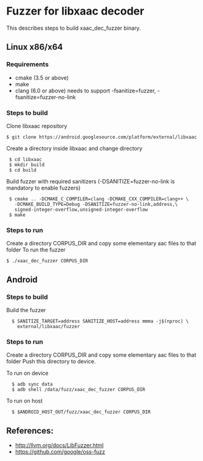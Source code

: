 # Fuzzer for libxaac decoder

This describes steps to build xaac_dec_fuzzer binary.

## Linux x86/x64

###  Requirements
- cmake (3.5 or above)
- make
- clang (6.0 or above)
  needs to support -fsanitize=fuzzer, -fsanitize=fuzzer-no-link

### Steps to build
Clone libxaac repository
```
$ git clone https://android.googlesource.com/platform/external/libxaac
```
Create a directory inside libxaac and change directory
```
 $ cd libxaac
 $ mkdir build
 $ cd build
```

Build fuzzer with required sanitizers (-DSANITIZE=fuzzer-no-link is mandatory to enable fuzzers)
```
 $ cmake .. -DCMAKE_C_COMPILER=clang -DCMAKE_CXX_COMPILER=clang++ \
   -DCMAKE_BUILD_TYPE=Debug -DSANITIZE=fuzzer-no-link,address,\
   signed-integer-overflow,unsigned-integer-overflow
 $ make
```

### Steps to run
Create a directory CORPUS_DIR and copy some elementary aac files to that folder
To run the fuzzer
```
$ ./xaac_dec_fuzzer CORPUS_DIR
```

## Android

### Steps to build
Build the fuzzer
```
  $ SANITIZE_TARGET=address SANITIZE_HOST=address mmma -j$(nproc) \
    external/libxaac/fuzzer
```

### Steps to run
Create a directory CORPUS_DIR and copy some elementary aac files to that folder
Push this directory to device.

To run on device
```
  $ adb sync data
  $ adb shell /data/fuzz/xaac_dec_fuzzer CORPUS_DIR
```
To run on host
```
  $ $ANDROID_HOST_OUT/fuzz/xaac_dec_fuzzer CORPUS_DIR
```

## References:
 * http://llvm.org/docs/LibFuzzer.html
 * https://github.com/google/oss-fuzz
